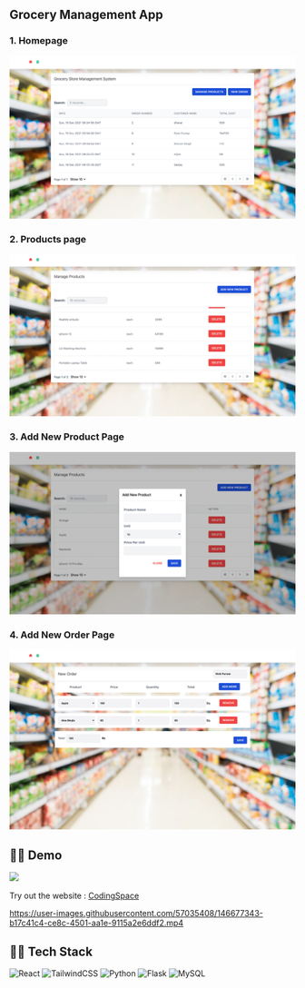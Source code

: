 ## Grocery Management App

### 1. Homepage

![Homepage](frontend/src/assets/images/photo-one.png)

### 2. Products page

![Products Page](frontend/src/assets/images/photo-two.png)

### 3. Add New Product Page

![Add New Product Page](frontend/src/assets/images/photo-three.png)

### 4. Add New Order Page

![Add New Order Page](frontend/src/assets/images/photo-four.png)

## 👨‍💻 Demo

<a href="https://github.com/rishipurwar1/grocery-management-app" target="blank">
<img src="https://img.shields.io/website?url=https://grocery-management-app.vercel.app/&logo=github&style=flat-square" />
</a>

Try out the website : [CodingSpace](https://grocery-management-app.vercel.app/)

https://user-images.githubusercontent.com/57035408/146677343-b17c41c4-ce8c-4501-aa1e-9115a2e6ddf2.mp4


## 👨‍🔧 Tech Stack

![React](https://img.shields.io/badge/react-%2320232a.svg?style=for-the-badge&logo=react&logoColor=%2361DAFB)
![TailwindCSS](https://img.shields.io/badge/tailwindcss-%2338B2AC.svg?style=for-the-badge&logo=tailwind-css&logoColor=white)
![Python](https://img.shields.io/badge/python-%23039BE5.svg?style=for-the-badge&logo=python)
![Flask](https://img.shields.io/badge/flask-%23039BE5.svg?style=for-the-badge&logo=flask)
![MySQL](https://img.shields.io/badge/mysql-%23039BE5.svg?style=for-the-badge&logo=mysql)

